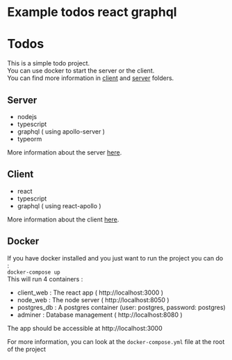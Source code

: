 # Example todos react graphql
# Todos
This is a simple todo project.  
You can use docker to start the server or the client.  
You can find more information in [client](https://github.com/towaanu/example-todo-react-graphql/tree/main/client) and [server](https://github.com/towaanu/example-todo-react-graphql/tree/main/server) folders.

## Server 
- nodejs
- typescript
- graphql ( using apollo-server )
- typeorm

More information about the server [here](https://github.com/towaanu/example-todo-react-graphql/tree/main/server).

## Client 
- react
- typescript
- graphql ( using react-apollo )

More information about the client [here](https://github.com/towaanu/example-todo-react-graphql/tree/main/client).

## Docker
If you have docker installed and you just want to run the project you can do :  
`docker-compose up`   
This will run 4 containers : 
- client_web : The react app ( http://localhost:3000 )
- node_web : The node server ( http://localhost:8050 )
- postgres_db : A postgres container (user: postgres, password: postgres)
- adminer : Database management ( http://localhost:8080 )   

The app should be accessible at http://localhost:3000

For more information, you can look at the `docker-compose.yml` file at the root of the project